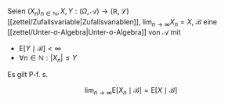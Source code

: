 Seien $(X_n)_{n \in \mathbb{N}}, X, Y : (\Omega, \mathcal{A}) \to (\mathbb{R}, \mathcal{L})$ [[zettel/Zufallsvariable|Zufallsvariablen]], $\lim_{n \to \infty} X_n = X$, $\mathcal{B}$ eine [[zettel/Unter-σ-Algebra|Unter-σ-Algebra]] von $\mathcal{A}$ mit
- $\text{E}[Y \mid \mathcal{B}] \lt \infty$
- $\forall n \in \mathbb{N} : |X_n| \le Y$

Es gilt P-f. s.

$$
	\lim_{n \to \infty} \text{E}[X_n \mid \mathcal{B}] = \text{E}[X \mid \mathcal{B}]
$$